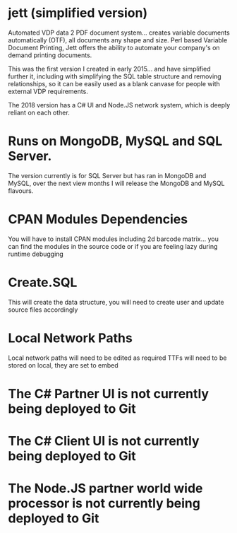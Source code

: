 # jett (simplified version)
Automated VDP data 2 PDF document system... creates variable documents automatically (OTF), all documents any shape and size. 
Perl based Variable Document Printing, Jett offers the ability to automate your company's on demand printing documents.

This was the first version I created in early 2015... and have simplified further it, including with simplifying the SQL table structure and removing relationships, so it can be easily used as a blank canvase for people with external VDP requirements.

The 2018 version has a C# UI and Node.JS network system, which is deeply reliant on each other.

# Runs on MongoDB, MySQL and SQL Server.
The version currently is for SQL Server but has ran in MongoDB and MySQL, over the next view months I will release the MongoDB and MySQL flavours.

# CPAN Modules Dependencies
You will have to install CPAN modules including 2d barcode matrix... you can find the modules in the source code or if you are feeling lazy during runtime debugging 

# Create.SQL
This will create the data structure, you will need to create user and update source files accordingly 

# Local Network Paths
Local network paths will need to be edited as required
TTFs will need to be stored on local, they are set to embed 

# The C# Partner UI is not currently being deployed to Git
# The C# Client UI is not currently being deployed to Git
# The Node.JS partner world wide processor is not currently being deployed to Git
